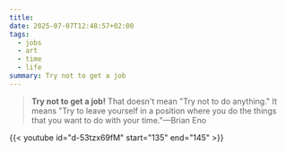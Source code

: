```yaml
---
title: 
date: 2025-07-07T12:48:57+02:00
tags:
  - jobs
  - art
  - time
  - life
summary: Try not to get a job
---
```

> **Try not to get a job!** That doesn't mean "Try not to do anything." It means "Try to leave yourself in a position where you do the things that you want to do with your time."—Brian Eno

{{< youtube id="d-53tzx69fM" start="135" end="145" >}}